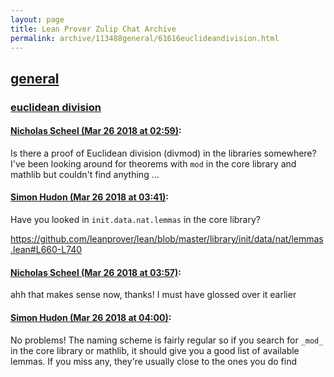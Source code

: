 ```yaml
---
layout: page
title: Lean Prover Zulip Chat Archive 
permalink: archive/113488general/61616euclideandivision.html
---
```


## [general](index.html)
### [euclidean division](61616euclideandivision.html)

#### [Nicholas Scheel (Mar 26 2018 at 02:59)](https://leanprover.zulipchat.com/#narrow/stream/113488-general/topic/euclidean%20division/near/124205800):
Is there a proof of Euclidean division (divmod) in the libraries somewhere? I've been looking around for theorems with `mod` in the core library and mathlib but couldn't find anything ...

#### [Simon Hudon (Mar 26 2018 at 03:41)](https://leanprover.zulipchat.com/#narrow/stream/113488-general/topic/euclidean%20division/near/124206823):
Have you looked in `init.data.nat.lemmas` in the core library?

https://github.com/leanprover/lean/blob/master/library/init/data/nat/lemmas.lean#L660-L740

#### [Nicholas Scheel (Mar 26 2018 at 03:57)](https://leanprover.zulipchat.com/#narrow/stream/113488-general/topic/euclidean%20division/near/124207213):
ahh that makes sense now, thanks! I must have glossed over it earlier

#### [Simon Hudon (Mar 26 2018 at 04:00)](https://leanprover.zulipchat.com/#narrow/stream/113488-general/topic/euclidean%20division/near/124207315):
No problems! The naming scheme is fairly regular so if you search for `_mod_` in the core library or mathlib, it should give you a good list of available lemmas. If you miss any, they're usually close to the ones you do find

